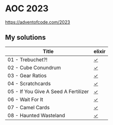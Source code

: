 # AOC 2023

https://adventofcode.com/2023


## My solutions

| Title                                | elixir    |
| -                                    | -         |
| 01 - Trebuchet?!                     | [✓][01ex] |
| 02 - Cube Conundrum                  | [✓][02ex] |
| 03 - Gear Ratios                     | [✓][03ex] |
| 04 - Scratchcards                    | [✓][04ex] |
| 05 - If You Give A Seed A Fertilizer | [✓][05ex] |
| 06 - Wait For It                     | [✓][06ex] |
| 07 - Camel Cards                     | [✓][07ex] |
| 08 - Haunted Wasteland               | [✓][08ex] |

[01ex]: elixir/day1.livemd
[02ex]: elixir/day2.livemd
[03ex]: elixir/day3.livemd
[04ex]: elixir/day4.livemd
[05ex]: elixir/day5.livemd
[06ex]: elixir/day6.livemd
[07ex]: elixir/day7.livemd
[08ex]: elixir/day8.livemd